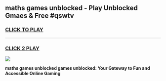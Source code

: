 
## maths games unblocked - Play Unblocked Gmaes & Free #qswtv
<h3>
<a href="https://premium.freeplayer.one?title=maths_games_unblocked&ref=03M">CLICK TO PLAY</a></h3>
<hr>

<h3>
<a href="https://premium.freeplayer.one?title=maths_games_unblocked&ref=03M">CLICK 2 PLAY</a>
  
</h3>

<a href="https://premium.freeplayer.one?title=maths_games_unblocked&ref=03M"><img src="https://clearcache.store/games.png"></a>


**maths games unblocked games unblocked: Your Gateway to Fun and Accessible Online Gaming**
